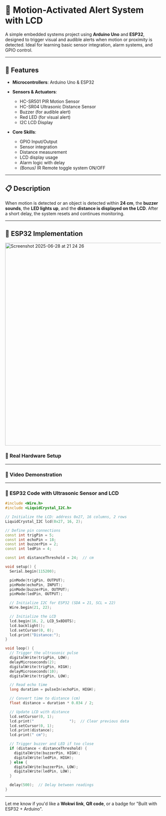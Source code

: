 # 🚨 Motion-Activated Alert System with LCD

A simple embedded systems project using **Arduino Uno** and **ESP32**, designed to trigger visual and audible alerts when motion or proximity is detected. Ideal for learning basic sensor integration, alarm systems, and GPIO control.

---

## 🔧 Features

* **Microcontrollers**: Arduino Uno & ESP32
* **Sensors & Actuators**:

  * HC-SR501 PIR Motion Sensor
  * HC-SR04 Ultrasonic Distance Sensor
  * Buzzer (for audible alert)
  * Red LED (for visual alert)
  * I2C LCD Display
* **Core Skills**:

  * GPIO Input/Output
  * Sensor integration
  * Distance measurement
  * LCD display usage
  * Alarm logic with delay
  * *(Bonus)* IR Remote toggle system ON/OFF

---

## 📋 Description

When motion is detected or an object is detected within **24 cm**, the **buzzer sounds**, the **LED lights up**, and the **distance is displayed on the LCD**. After a short delay, the system resets and continues monitoring.



---

## 🧩 ESP32 Implementation


<img width="656" alt="Screenshot 2025-06-28 at 21 24 26" src="https://github.com/user-attachments/assets/1a14e239-28d7-4523-912f-43f725c9644f" />

### 📸 Real Hardware Setup



---

### 🎥 Video Demonstration


---

### 🧠 ESP32 Code with Ultrasonic Sensor and LCD

```cpp
#include <Wire.h>
#include <LiquidCrystal_I2C.h>

// Initialize the LCD: address 0x27, 16 columns, 2 rows
LiquidCrystal_I2C lcd(0x27, 16, 2);

// Define pin connections
const int trigPin = 5;
const int echoPin = 18;
const int buzzerPin = 2;
const int ledPin = 4;

const int distanceThreshold = 24;  // cm

void setup() {
  Serial.begin(115200);

  pinMode(trigPin, OUTPUT);
  pinMode(echoPin, INPUT);
  pinMode(buzzerPin, OUTPUT);
  pinMode(ledPin, OUTPUT);

  // Initialize I2C for ESP32 (SDA = 21, SCL = 22)
  Wire.begin(21, 22);

  // Initialize the LCD
  lcd.begin(16, 2, LCD_5x8DOTS);
  lcd.backlight();
  lcd.setCursor(0, 0);
  lcd.print("Distance:");
}

void loop() {
  // Trigger the ultrasonic pulse
  digitalWrite(trigPin, LOW);
  delayMicroseconds(2);
  digitalWrite(trigPin, HIGH);
  delayMicroseconds(10);
  digitalWrite(trigPin, LOW);

  // Read echo time
  long duration = pulseIn(echoPin, HIGH);

  // Convert time to distance (cm)
  float distance = duration * 0.034 / 2;

  // Update LCD with distance
  lcd.setCursor(0, 1);
  lcd.print("                ");  // Clear previous data
  lcd.setCursor(0, 1);
  lcd.print(distance);
  lcd.print(" cm");

  // Trigger buzzer and LED if too close
  if (distance < distanceThreshold) {
    digitalWrite(buzzerPin, HIGH);
    digitalWrite(ledPin, HIGH);
  } else {
    digitalWrite(buzzerPin, LOW);
    digitalWrite(ledPin, LOW);
  }

  delay(500);  // Delay between readings
}
```


---

Let me know if you'd like a **Wokwi link**, **QR code**, or a badge for "Built with ESP32 + Arduino".
